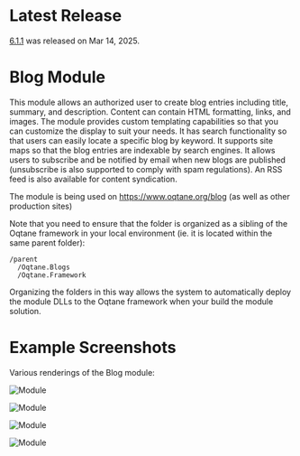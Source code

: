 # Latest Release

[6.1.1](https://github.com/oqtane/oqtane.blogs/releases/tag/v6.1.1) was released on Mar 14, 2025.

# Blog Module

This module allows an authorized user to create blog entries including title, summary, and description. Content can contain HTML formatting, links, and images. The module provides custom templating capabilities so that you can customize the display to suit your needs. It has search functionality so that users can easily locate a specific blog by keyword. It supports site maps so that the blog entries are indexable by search engines. It allows users to subscribe and be notified by email when new blogs are published (unsubscribe is also supported to comply with spam regulations). An RSS feed is also available for content syndication. 

The module is being used on https://www.oqtane.org/blog (as well as other production sites)

Note that you need to ensure that the folder is organized as a sibling of the Oqtane framework in your local environment (ie. it is located within the same parent folder):  

```
/parent
  /Oqtane.Blogs
  /Oqtane.Framework
```

Organizing the folders in this way allows the system to automatically deploy the module DLLs to the Oqtane framework when your build the module solution.

# Example Screenshots

Various renderings of the Blog module:

![Module](https://github.com/oqtane/oqtane.blogs/blob/master/screenshot1.png?raw=true "Module")

![Module](https://github.com/oqtane/oqtane.blogs/blob/master/screenshot2.png?raw=true "Module")

![Module](https://github.com/oqtane/oqtane.blogs/blob/master/screenshot3.png?raw=true "Module")

![Module](https://github.com/oqtane/oqtane.blogs/blob/master/screenshot4.png?raw=true "Module")
